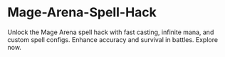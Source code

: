 # Mage-Arena-Spell-Hack
Unlock the Mage Arena spell hack with fast casting, infinite mana, and custom spell configs. Enhance accuracy and survival in battles. Explore now.
